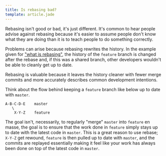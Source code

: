 ```yaml
---
title: Is rebasing bad?
template: article.jade
---
```


Rebasing isn't good or bad, it's just different. It's common to hear people advise against rebasing because it's easier
to assume people don't know what they are doing than it is to teach people to do something correctly.

Problems can arise because rebasing rewrites the history. In the example given for ["what is rebasing"](/articles/what-is-rebasing.html), the history of the `feature` branch is
changed after the rebase and, if this was a shared branch, other developers wouldn't be able to cleanly get up to date.

Rebasing is valuable because it leaves the history cleaner with fewer merge commits and more accurately describes
common development intentions.

Think about the flow behind keeping a `feature` branch like below up to date with `master`.

```
A-B-C-D-E    master
   \
    X-Y-Z    feature
```

The goal isn't, necessarily, to regularly "merge" `master` into `feature` en masse, the goal is to ensure that the work
done in `feature` simply stays up to date with the latest code in `master`. This is a great reason to use rebase; `X-Y-Z` get
rewound, `feature` is then pulled up to date with `master`, and the commits are replayed essentially making it feel
like your work has always been done on top of the latest code in `master`.

